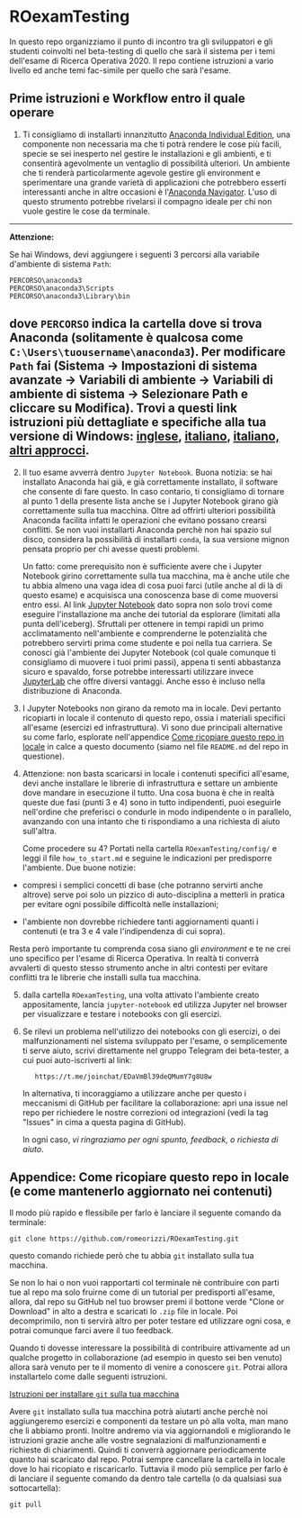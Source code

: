 # ROexamTesting
In questo repo organizziamo il punto di incontro tra gli sviluppatori e gli studenti coinvolti nel beta-testing di quello che sarà il sistema per i temi dell'esame di Ricerca Operativa 2020.
Il repo contiene istruzioni a vario livello ed anche temi fac-simile per quello che sarà l'esame.

## Prime istruzioni e Workflow entro il quale operare

1. Ti consigliamo di installarti innanzitutto [Anaconda Individual Edition](https://jupyterlab.readthedocs.io/en/stable/), una componente non necessaria ma che ti potrà rendere le cose più facili, specie se sei inesperto nel gestire le installazioni e gli ambienti, e ti consentirà agevolmente un ventaglio di possibilità ulteriori.
Un ambiente che ti renderà particolarmente agevole gestire gli environment e sperimentare una grande varietà di applicazioni che potrebbero esserti interessanti anche in altre occasioni è l'[Anaconda Navigator](https://docs.anaconda.com/anaconda/navigator/).
L'uso di questo strumento potrebbe rivelarsi il compagno ideale per chi non vuole gestire le cose da terminale.

---
**Attenzione:**

Se hai Windows, devi aggiungere i seguenti 3 percorsi alla variabile d'ambiente di sistema `Path`:
```
PERCORSO\anaconda3
PERCORSO\anaconda3\Scripts
PERCORSO\anaconda3\Library\bin
```

dove `PERCORSO` indica la cartella dove si trova Anaconda (solitamente è qualcosa come `C:\Users\tuousername\anaconda3`).
Per modificare `Path` fai (Sistema -> Impostazioni di sistema avanzate -> Variabili di ambiente -> Variabili di ambiente di sistema -> Selezionare Path e cliccare su Modifica).
Trovi a questi link
istruzioni più dettagliate e specifiche alla tua versione di Windows:
[inglese](https://www.computerhope.com/issues/ch000549.htm), [italiano](http://new345.altervista.org/Dispense/Impostare_PATH_Win10.pdf),
[italiano, altri approcci](https://turbolab.it/windows-10/guida-windows-10-come-modificare-variabile-sistema-path-aggiungere-cartella-percorso-directory-variabile-ambiente-2560).
---

2. Il tuo esame avverrà dentro `Jupyter Notebook`.
   Buona notizia: se hai installato Anaconda hai già, e già correttamente installato,
   il software che consente di fare questo.
   In caso contario, ti consigliamo di tornare al punto 1 della presente lista
   anche se i Jupyter Notebook girano già correttamente sulla tua macchina.
   Oltre ad offrirti ulteriori possibilità Anaconda facilita infatti le operazioni
   che evitano possano crearsi conflitti.
   Se non vuoi installarti Anaconda perchè non hai spazio sul disco, considera la possibilità di installarti `conda`, la sua versione mignon pensata proprio per chi avesse questi problemi.

   Un fatto: come prerequisito non è sufficiente avere che i Jupyter Notebook girino correttamente sulla tua macchina, ma è anche utile che tu abbia almeno una vaga idea di cosa puoi farci (utile anche al di là di questo esame) e acquisisca una conoscenza base di come muoversi entro essi.
  Al link [Jupyter Notebook](https://jupyter.readthedocs.io/en/latest/) dato sopra non solo trovi come eseguire l'installazione ma anche dei tutorial da esplorare (limitati alla punta dell'iceberg).
Sfruttali per ottenere in tempi rapidi un primo acclimatamento nell'ambiente e comprenderne le potenzialità che potrebbero servirti prima come studente e poi nella tua carriera.
   Se conosci già l'ambiente dei Jupyter Notebook (col quale comunque ti consigliamo di muovere i tuoi primi passi), appena ti senti abbastanza sicuro e spavaldo, forse potrebbe interessarti utilizzare invece  
   [JupyterLab](https://jupyterlab.readthedocs.io/en/stable/) che offre diversi vantaggi. Anche esso è incluso nella distribuzione di Anaconda.

3. I Jupyter Notebooks non girano da remoto ma in locale. Devi pertanto ricopiarti in locale il contenuto di questo repo, ossia i materiali specifici all'esame (esercizi ed infrastruttura).
   Vi sono due principali alternative su come farlo,
   esplorate nell'appendice <a href="#ricopiaInLocale">Come ricopiare questo repo in locale</a> in calce a questo documento (siamo nel file `README.md` del repo in questione).

4. Attenzione: non basta scaricarsi in locale i contenuti specifici all'esame, devi anche installare le librerie di infrastruttura e settare un ambiente dove mandare in esecuzione il tutto.
   Una cosa buona è che in realtà queste due fasi (punti 3 e 4) sono in tutto indipendenti, puoi eseguirle nell'ordine che preferisci o condurle in modo indipendente o in parallelo, avanzando con una intanto che ti rispondiamo a una richiesta di aiuto sull'altra.

   Come procedere su 4?
   Portati nella cartella `ROexamTesting/config/`
   e leggi il file `how_to_start.md` e seguine le indicazioni per predisporre l'ambiente.
   Due buone notizie:

  -  compresi i semplici concetti di base (che potranno servirti anche altrove) serve poi solo un pizzico di auto-disciplina a metterli in pratica per evitare ogni possibile difficoltà nelle installazioni;

  -  l'ambiente non dovrebbe richiedere tanti aggiornamenti quanti i contenuti (e tra 3 e 4 vale l'indipendenza di cui sopra).

  Resta però importante tu comprenda cosa siano gli _environment_ e te ne crei uno specifico per l'esame di Ricerca Operativa. In realtà ti converrà avvalerti di questo stesso strumento anche in altri contesti per evitare conflitti tra le librerie che installi sulla tua macchina.

5. dalla cartella `ROexamTesting`, una volta attivato l'ambiente creato appositamente,
   lancia `jupyter-notebook` ed utilizza Jupyter nel browser
   per visualizzare e testare i notebooks con gli esercizi.

6. Se rilevi un problema nell'utilizzo dei notebooks con gli esercizi,
   o dei malfunzionamenti nel sistema sviluppato per l'esame,
   o semplicemente ti serve aiuto,
   scrivi direttamente nel gruppo Telegram dei beta-tester,
      a cui puoi auto-iscriverti al link:
   ```
      https://t.me/joinchat/EDaVmBl39deQMumY7g8U8w
   ```
      In alternativa, ti incoraggiamo a utilizzare anche per questo i meccanismi di GitHub per facilitare la collaborazione:
      apri una issue nel repo per richiedere le nostre correzioni od integrazioni (vedi la tag "Issues" in cima a questa pagina di GitHub).

      In ogni caso, _vi ringraziamo per ogni spunto, feedback, o richiesta di aiuto_.

## Appendice: Come ricopiare questo repo in locale (e come mantenerlo aggiornato nei contenuti)

<a name="ricopiaInLocale">Il modo più rapido e flessibile</a>
    per farlo è lanciare il seguente comando da terminale:
```
git clone https://github.com/romeorizzi/ROexamTesting.git
```
questo comando richiede però che tu abbia `git` installato sulla tua macchina.

Se non lo hai o non vuoi rapportarti col terminale nè contribuire con parti tue al repo ma solo fruirne come di un tutorial per predisporti all'esame,
allora, dal repo su GitHub nel tuo browser premi il bottone verde "Clone or Download" in alto a destra
   e scaricati lo `.zip` file in locale. Poi decomprimilo, non ti servirà altro per poter testare ed utilizzare ogni cosa, e potrai comunque farci avere il tuo feedback.

Quando ti dovesse interessare la possibilità di contribuire attivamente ad un qualche progetto in collaborazione
(ad esempio in questo sei ben venuto) allora sarà venuto per te il momento di venire a conoscere `git`. Potrai allora installartelo come dalle seguenti istruzioni.

[Istruzioni per installare `git` sulla tua macchina](https://www.html.it/pag/53180/installazione-di-git/)

Avere `git` installato sulla tua macchina potrà aiutarti anche perchè noi aggiungeremo esercizi e componenti da testare un pò alla volta, man mano che li abbiamo pronti. Inoltre andremo via via aggiornandoli e migliorando le istruzioni grazie anche alle vostre segnalazioni di malfunzionamenti e richieste di chiarimenti.
Quindi ti converrà aggiornare periodicamente quanto hai scaricato dal repo. Potrai sempre cancellare la cartella in locale dove lo hai ricopiato e riscaricarlo. Tuttavia il modo più semplice per farlo è di lanciare il seguente comando da dentro tale cartella (o da qualsiasi sua sottocartella):

```
git pull
```
